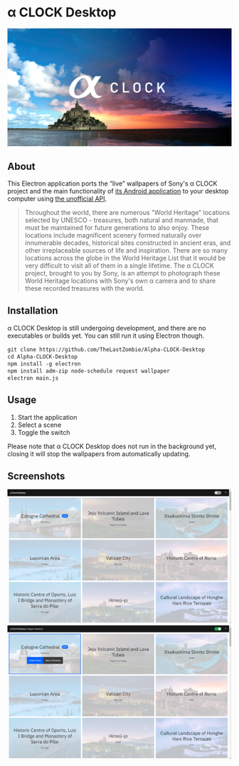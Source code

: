 # α CLOCK Desktop

![](images/header.png)

## About

This Electron application ports the “live” wallpapers of Sony's α CLOCK project and the main functionality of [its Android application](https://play.google.com/store/apps/details?id=com.sony.aclock) to your desktop computer using [the unofficial API](https://www.sony.net/united/clock/assets/js/heritage_data.js).

> Throughout the world, there are numerous "World Heritage" locations selected by UNESCO - treasures, both natural and manmade, that must be maintained for future generations to also enjoy. These locations include magnificent scenery formed naturally over innumerable decades, historical sites constructed in ancient eras, and other irreplaceable sources of life and inspiration. There are so many locations across the globe in the World Heritage List that it would be very difficult to visit all of them in a single lifetime. The α CLOCK project, brought to you by Sony, is an attempt to photograph these World Heritage locations with Sony's own α camera and to share these recorded treasures with the world.

## Installation

α CLOCK Desktop is still undergoing development, and there are no executables or builds yet. You can still run it using Electron though.

```
git clone https://github.com/TheLastZombie/Alpha-CLOCK-Desktop
cd Alpha-CLOCK-Desktop
npm install -g electron
npm install adm-zip node-schedule request wallpaper
electron main.js
```

## Usage

1. Start the application
2. Select a scene
3. Toggle the switch

Please note that α CLOCK Desktop does not run in the background yet, closing it will stop the wallpapers from automatically updating.

## Screenshots

![](images/screenshot-1.png)
![](images/screenshot-2.png)